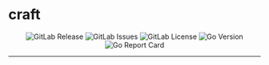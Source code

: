 <!-- This file is safe to edit. Once it exists it will not be overwritten. -->

# craft <!-- omit in toc -->

<p align="center">
  <img alt="GitLab Release" src="https://img.shields.io/gitlab/v/release/kilianpaquier%2Fcraft?gitlab_url=https%3A%2F%2Fexample.com&include_prereleases&sort=semver&style=for-the-badge">
  <img alt="GitLab Issues" src="https://img.shields.io/gitlab/issues/open/kilianpaquier%2Fcraft?gitlab_url=https%3A%2F%2Fexample.com&style=for-the-badge">
  <img alt="GitLab License" src="https://img.shields.io/gitlab/license/kilianpaquier%2Fcraft?gitlab_url=https%3A%2F%2Fexample.com&style=for-the-badge">
  <img alt="Go Version" src="https://img.shields.io/gitlab/go-mod/go-version/kilianpaquier/craft/main?style=for-the-badge&label=Go+Version">
  <img alt="Go Report Card" src="https://goreportcard.com/badge/example.com/kilianpaquier/craft?style=for-the-badge">
</p>

---